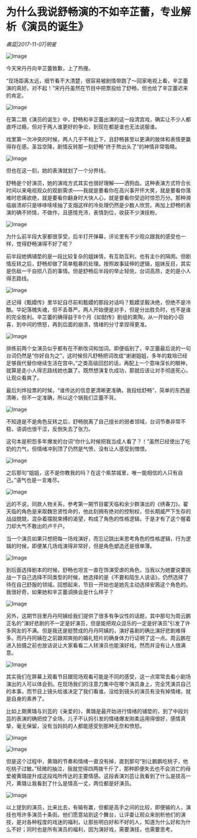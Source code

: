 # 为什么我说舒畅演的不如辛芷蕾，专业解析《演员的诞生》

*袭蓝|2017-11-07|明星*

![Image](http://static.ylzbl.com/uploads/ueditor/php/upload/image/20180205/1517823039920745.jpeg)

今天宋丹丹向辛芷蕾致歉，上了热搜。

“现场距离太远，细节看不大清楚，很容易被剧情带跑了～回家电视上看，辛芷蕾演的真好。对不起！”宋丹丹虽然在节目中把票投给了舒畅，但也给了辛芷蕾迟来的肯定。

![Image](http://si1.go2yd.com/get-image/0KWXZooqQfg)

在第二期《演员的诞生》中，舒畅和辛芷蕾出演的这一段清宫戏，确实让不少人都直呼过瘾，但对于两人谁更好的争论，到现在都是谁也无法说服谁。

戏里第一次冲突的时候，两人几乎不相上下，且舒畅甚至以更满的肢体和表情更赢得存在感。圣旨空降，剧情反转那一刻舒畅“终于熬出头了”的神情非常吸睛。

![Image](http://si1.go2yd.com/get-image/0KWXZd1F9QO)

但也在这一刻，她的表演就划了一个分界线。

舒畅是个好演员，她的演戏方式其实也很好理解——洒狗血。这种表演方式符合长时间以来电视观众的观剧需求——我就是要看你在高兴事开怀大笑，就是要看你落难时悲痛欲绝，就是要看你翻身时大快人心，就是要看你受迫时惊恐万分。那种濒临崩溃却只是哆哆嗦嗦抽了支烟这样的冷处理仍然是少数人欣赏。再加上舒畅的表演的确不矫情，不做作，且感情充沛，表情到位，收获不少演技粉。

![Image](http://si1.go2yd.com/get-image/0KWXZoduwNM)

为什么前半段大家都很享受，后半打开弹幕，评论里有不少观众跟我的感受也一样，觉得舒畅演得不好了呢？

前半段她俩铺垫的是一段比较复杂的姐妹情，有互助互利，也有主仆的隔阂。但剧情反转之后，舒畅却做了简单粗暴的处理。按照故事延伸的逻辑，姐妹反目，其实是伤敌一千自损八百的事情。但是舒畅后半段的举止轻佻，台词高昂，走的是小人得志路线。

![Image](http://si1.go2yd.com/get-image/0KWXZgm14Uq)

还记得《甄嬛传》里华妃自尽前和甄嬛的那段对话吗？甄嬛坚毅决绝，但绝不是冷酷。华妃落魄失魂，但不丢尊严。两人开始便是对手，但是分出胜负时，也不是谁的完全胜利。辛芷蕾的确得益于8个月《如懿传》剧组的熏陶，从一开始的小窃喜，到中间的愤怒，再到后面的崩溃，情绪的分寸拿捏得更准。

![Image](http://si1.go2yd.com/get-image/0KWXZrJBojQ)

排练前两个女演员似乎都有在不断改词和加词。即便临别了，辛芷蕾最后说的一句台词仍然是“你好自为之”，这时候但凡舒畅把词改成“谢谢姐姐，多年的栽培已经足够我代替你继续生活在宫中。”之类高级回怼的话，再配上一个意味深长的眼神，就算是走小人得志路线她也赢了。既然想演复仇成功，那就应该让对手彻底死心，让观众看爽了。

最后刘烨投票的时候，“谁传达的信息更清晰更准确，我投给舒畅”，简单的东西是清晰，但不一定准确，所以这个锅我们芷蕾不背。

![Image](http://si1.go2yd.com/get-image/0KWXZeJek3U)

不知道是不是角色反转之后，舒畅脱离了自己擅长的弱者领域，台词节奏非常不稳，语调也很干涩，反倒失去了张力。

这句本是积怨多年爆发的台词“你什么时候把我当成人看了？！”虽然已经使出了吃奶的力气，但情绪冲到顶了仍然是气愤，没有让人感受到憎恨。

![Image](http://si1.go2yd.com/get-image/0KWXZoCyge8)

之后那句“姐姐，这不是你教我的吗？在这个紫禁城里，唯一能相信的人只有自己。”语气也是一言难尽。

![Image](http://si1.go2yd.com/get-image/0KWXZb4oM0O)

远的不说，同款人物关系，参考第一期节目翟天临和余少群演出的《绣春刀》。翟天临的角色是来取魏忠贤性命的，他此刻拥有绝对的控制权，但长期威严下生存的战战兢兢，混杂着摆脱束缚的渴望，构成了角色的性格逻辑，于是才有了这个握着刀却大气不敢出的卢千户。

当一个演员如果只想把每一场戏演好，而忘记跳出来思考角色的性格逻辑，行为逻辑的时候，即便某几场戏演得非常好，但是角色塑造还是很单薄。

![Image](http://si1.go2yd.com/get-image/0KWXZtBOvT6)

到后面选择剧本的时候，舒畅也坦言一直在饰演受虐的角色，当我以为她要说要挑战一下自己选择不同类型的时候，她选择的是《不要和陌生人说话》，仍然选择了待在自己舒服的领域。回想起来，节目一开始也是她先主动选择安茜这个角色的。我很好奇，如果她和辛芷蕾调换会是什么样子？

![Image](http://si1.go2yd.com/get-image/0KWXZqJ2SMS)

另外，这期节目里丹丹阿姨给我们提供了很多有争议性的话题，其中那句为周云鹏正名的“演好悲剧的不一定是好演员，但是能把观众逗乐的一定是好演员”引发了许多网友的不满。但是我还是挺赞成的丹丹阿姨的，演好喜剧的确比演好悲剧难得多。而丹丹阿姨在之前跟郑爽拍的婚礼短片的确身体力行证明了这一点。周云鹏在进入拍摄之前也放话说让大家看看二人转演员也能演好戏，然而并没有让人很满意。

![Image](http://si1.go2yd.com/get-image/0KWXZdiml7o)

其实我们在屏幕上观看节目跟现场观看可能是不同的感受，这一点常常去看小剧场演出的人可以体会到。在现场我们的注意力集中在哪个演员身上，完全凭演员自己的本事，而节目上镜头给谁决定了我们看谁。没给到镜头的演员有没有掉情绪，就是自身的素养了。

比如上期黄璐与刘芸的《亲爱的》，黄璐是最开始进行情绪的铺垫的，到了中段刘芸的表演的确把控了全场，儿子不认妈引发的情绪爆发刚柔运用得很好，感情真挚，毫无保留，没有当妈妈的人都能感受到那种无奈和愤怒。

![Image](http://si1.go2yd.com/get-image/0KWXZkd9Y3M)

![Image](http://si1.go2yd.com/get-image/0KWXZgeLYDw)

但是这个过程中，黄璐的节奏和情绪一直没有掉，直到那句“别让鹏鹏吃桃子，他吃桃子过敏。”轻微的抽泣，我就觉得四两拨千斤了，那种即便失去也不会消亡的母爱被黄璐提升成这段戏所传达的主要情感。这段表演刘芸让我看到了什么是技高一尺，黄璐让我看到了什么是情高一丈，两位都是好演员。

![Image](http://si1.go2yd.com/get-image/0KWXZhpGryK)

以上提到的演员，比来比去，有输有赢，但都是高手之间的比较，即便输的人，演技也甩许多演员十条街。他们愿意站到这个舞台，让评委让观众来剖析他们的演技，是对各种程度的戏迷的福利，让那些明白好和不好的人，知道为什么好和为什么不好；同时也是所有演员的福利，因为演好戏，需要演技，也需要思考。

